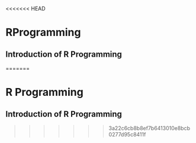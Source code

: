 <<<<<<< HEAD
# RProgramming

## Introduction of R Programming
=======
# R Programming

## Introduction of R Programming
>>>>>>> 3a22c6cb8b8ef7b6413010e8bcb0277d95c8411f
